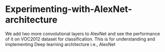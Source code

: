 # Experimenting-with-AlexNet-architecture
We add two more convolutional layers to AlexNet and see the performance of it on VOC2012 dataset for classification. This is for understanding and implementing Deep learning architecture i.e., AlexNet
